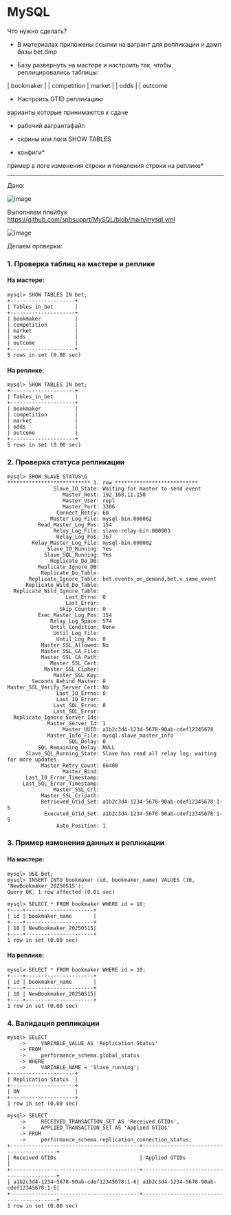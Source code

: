 # MySQL


Что нужно сделать?

- В материалах приложены ссылки на вагрант для репликации и дамп базы bet.dmp

- Базу развернуть на мастере и настроить так, чтобы реплицировались таблицы:


| bookmaker          |
| competition        |
 market              |
| odds               |
| outcome

- Настроить GTID репликацию

варианты которые принимаются к сдаче

- рабочий вагрантафайл

- скрины или логи SHOW TABLES

- конфиги*

пример в логе изменения строки и появления строки на реплике*

---

Дано:

![image](https://github.com/user-attachments/assets/2e10fdfb-92ed-4d94-8b44-87f9ab901b87)


Выполняем плейбук https://github.com/spbsupprt/MySQL/blob/main/mysql.yml

![image](https://github.com/user-attachments/assets/2176345b-43fe-42f5-bfd3-103ead1458dc)


Делаем проверки:

### 1. Проверка таблиц на мастере и реплике

#### На мастере:

```
mysql> SHOW TABLES IN bet;
+---------------------+
| Tables_in_bet       |
+---------------------+
| bookmaker           |
| competition         |
| market              |
| odds                |
| outcome             |
+---------------------+
5 rows in set (0.00 sec)
```
#### На реплике:

```
mysql> SHOW TABLES IN bet;
+---------------------+
| Tables_in_bet       |
+---------------------+
| bookmaker           |
| competition         |
| market              |
| odds                |
| outcome             |
+---------------------+
5 rows in set (0.00 sec)
```

### 2. Проверка статуса репликации


```
mysql> SHOW SLAVE STATUS\G
*************************** 1. row ***************************
               Slave_IO_State: Waiting for master to send event
                  Master_Host: 192.168.11.150
                  Master_User: repl
                  Master_Port: 3306
                Connect_Retry: 60
              Master_Log_File: mysql-bin.000002
          Read_Master_Log_Pos: 154
               Relay_Log_File: slave-relay-bin.000003
                Relay_Log_Pos: 367
        Relay_Master_Log_File: mysql-bin.000002
             Slave_IO_Running: Yes
            Slave_SQL_Running: Yes
              Replicate_Do_DB: 
          Replicate_Ignore_DB: 
           Replicate_Do_Table: 
       Replicate_Ignore_Table: bet.events_on_demand,bet.v_same_event
      Replicate_Wild_Do_Table: 
  Replicate_Wild_Ignore_Table: 
                   Last_Errno: 0
                   Last_Error: 
                 Skip_Counter: 0
          Exec_Master_Log_Pos: 154
              Relay_Log_Space: 574
              Until_Condition: None
               Until_Log_File: 
                Until_Log_Pos: 0
           Master_SSL_Allowed: No
           Master_SSL_CA_File: 
           Master_SSL_CA_Path: 
              Master_SSL_Cert: 
            Master_SSL_Cipher: 
               Master_SSL_Key: 
        Seconds_Behind_Master: 0
Master_SSL_Verify_Server_Cert: No
                Last_IO_Errno: 0
                Last_IO_Error: 
               Last_SQL_Errno: 0
               Last_SQL_Error: 
  Replicate_Ignore_Server_Ids: 
             Master_Server_Id: 1
                  Master_UUID: a1b2c3d4-1234-5678-90ab-cdef12345678
             Master_Info_File: mysql.slave_master_info
                    SQL_Delay: 0
          SQL_Remaining_Delay: NULL
      Slave_SQL_Running_State: Slave has read all relay log; waiting for more updates
           Master_Retry_Count: 86400
                  Master_Bind: 
      Last_IO_Error_Timestamp: 
     Last_SQL_Error_Timestamp: 
               Master_SSL_Crl: 
           Master_SSL_Crlpath: 
           Retrieved_Gtid_Set: a1b2c3d4-1234-5678-90ab-cdef12345678:1-5
            Executed_Gtid_Set: a1b2c3d4-1234-5678-90ab-cdef12345678:1-5
                Auto_Position: 1
```

### 3. Пример изменения данных и репликации

#### На мастере:

```
mysql> USE bet;
mysql> INSERT INTO bookmaker (id, bookmaker_name) VALUES (10, 'NewBookmaker_20250515');
Query OK, 1 row affected (0.01 sec)

mysql> SELECT * FROM bookmaker WHERE id = 10;
+----+----------------------+
| id | bookmaker_name       |
+----+----------------------+
| 10 | NewBookmaker_20250515|
+----+----------------------+
1 row in set (0.00 sec)
```

#### На реплике:

```
mysql> SELECT * FROM bookmaker WHERE id = 10;
+----+----------------------+
| id | bookmaker_name       |
+----+----------------------+
| 10 | NewBookmaker_20250515|
+----+----------------------+
1 row in set (0.00 sec)
```

### 4. Валидация репликации

```
mysql> SELECT 
    ->     VARIABLE_VALUE AS 'Replication Status'
    -> FROM 
    ->     performance_schema.global_status
    -> WHERE 
    ->     VARIABLE_NAME = 'Slave_running';
+---------------------+
| Replication Status  |
+---------------------+
| ON                  |
+---------------------+
1 row in set (0.00 sec)

mysql> SELECT 
    ->     RECEIVED_TRANSACTION_SET AS 'Received GTIDs',
    ->     APPLIED_TRANSACTION_SET AS 'Applied GTIDs'
    -> FROM 
    ->     performance_schema.replication_connection_status;
+------------------------------------------+------------------------------------------+
| Received GTIDs                           | Applied GTIDs                            |
+------------------------------------------+------------------------------------------+
| a1b2c3d4-1234-5678-90ab-cdef12345678:1-6| a1b2c3d4-1234-5678-90ab-cdef12345678:1-6|
+------------------------------------------+------------------------------------------+
1 row in set (0.00 sec)
```

